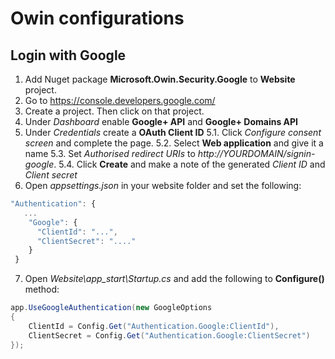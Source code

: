 # Owin configurations

## Login with Google

1. Add Nuget package **Microsoft.Owin.Security.Google** to **Website** project.
2. Go to https://console.developers.google.com/
3. Create a project. Then click on that project.
4. Under *Dashboard* enable **Google+ API** and **Google+ Domains API** 
5. Under *Credentials* create a **OAuth Client ID**
   5.1. Click *Configure consent screen* and complete the page.
   5.2. Select **Web application** and give it a name
   5.3. Set *Authorised redirect URIs* to *http://YOURDOMAIN/signin-google*.
   5.4. Click **Create** and make a note of the generated *Client ID* and *Client secret*
6. Open *appsettings.json* in your website folder and set the following:
```javascript
"Authentication": {
   ...
    "Google": {
      "ClientId": "...",
      "ClientSecret": "...."
    }
 }
 ```
7. Open *Website\app_start\Startup.cs* and add the following to **Configure()** method:
```java
app.UseGoogleAuthentication(new GoogleOptions
{
    ClientId = Config.Get("Authentication.Google:ClientId"),
    ClientSecret = Config.Get("Authentication.Google:ClientSecret")
});
```
